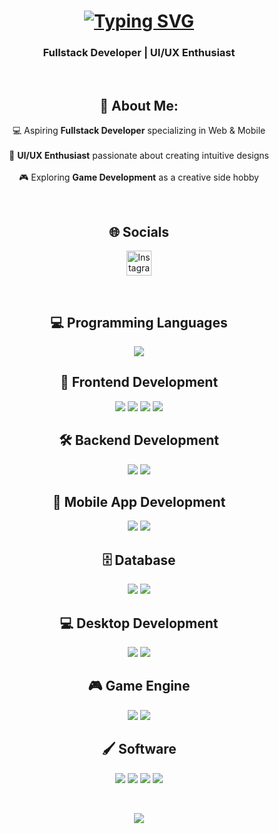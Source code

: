 <h1 style="text-align: center;">
  <a href="https://git.io/typing-svg">
    <img src="https://readme-typing-svg.demolab.com?font=Fira+Code&size=40&pause=100&width=435&lines=Hi+%F0%9F%91%8B;I'm+Fachri+Azka" alt="Typing SVG" />
  </a>
</h1>


<h3 align="center">Fullstack Developer | UI/UX Enthusiast</h3>

<br>

<h2 align="center">💫 About Me:</h2>
<p align="center">
💻 Aspiring <b>Fullstack Developer</b> specializing in Web & Mobile <br><br>
🎨 <b>UI/UX Enthusiast</b> passionate about creating intuitive designs <br><br>
🎮 Exploring <b>Game Development</b> as a creative side hobby
</p>

<br>

<h2 align="center">🌐 Socials</h2>
<p align="center">
<a href="https://instagram.com/fachri_azka32" target="blank">
<img src="https://raw.githubusercontent.com/rahuldkjain/github-profile-readme-generator/master/src/images/icons/Social/instagram.svg" alt="Instagram" height="40" width="40" />
</a>
</p>

<br>

<h2 align="center">💻 Programming Languages</h2>
<p align="center">
  <a href="https://skillicons.dev">
    <img src="https://skillicons.dev/icons?i=dart,cs,php,java,py,ts" />
  </a>
</p>




<h2 align="center">🎨 Frontend Development</h2>
<p align="center">
<img src="https://img.shields.io/badge/css3-%231572B6.svg?style=for-the-badge&logo=css3&logoColor=white" /> 
<img src="https://img.shields.io/badge/html5-%23E34F26.svg?style=for-the-badge&logo=html5&logoColor=white" />
<img src="https://img.shields.io/badge/tailwindcss-%2338B2AC.svg?style=for-the-badge&logo=tailwind-css&logoColor=white" /> 
<img src="https://img.shields.io/badge/react-%2320232a.svg?style=for-the-badge&logo=react&logoColor=%2361DAFB" /> 
</p>

<h2 align="center">🛠 Backend Development</h2>
<p align="center">
<img src="https://img.shields.io/badge/node.js-6DA55F?style=for-the-badge&logo=node.js&logoColor=white" /> 
<img src="https://img.shields.io/badge/php-%23777BB4.svg?style=for-the-badge&logo=php&logoColor=white" /> 
</p>

<h2 align="center">📱 Mobile App Development</h2>
<p align="center">
<img src="https://img.shields.io/badge/Flutter-%2302569B.svg?style=for-the-badge&logo=Flutter&logoColor=white" /> 
<img src="https://img.shields.io/badge/dart-%230175C2.svg?style=for-the-badge&logo=dart&logoColor=white" /> 
</p>

<h2 align="center">🗄 Database</h2>
<p align="center">
<img src="https://img.shields.io/badge/Microsoft%20SQL%20Server-CC2927?style=for-the-badge&logo=microsoft%20sql%20server&logoColor=white" /> 
<img src="https://img.shields.io/badge/mysql-4479A1.svg?style=for-the-badge&logo=mysql&logoColor=white" /> 
</p>

<h2 align="center">💻 Desktop Development</h2>
<p align="center">
<img src="https://img.shields.io/badge/javafx-%23FF0000.svg?style=for-the-badge&logo=javafx&logoColor=white" /> 
<img src="https://img.shields.io/badge/c%23-%23239120.svg?style=for-the-badge&logo=csharp&logoColor=white" /> 
</p>

<h2 align="center">🎮 Game Engine</h2>
<p align="center">
<img src="https://img.shields.io/badge/unity-%23000000.svg?style=for-the-badge&logo=unity&logoColor=white" /> 
<img src="https://img.shields.io/badge/GODOT-%23FFFFFF.svg?style=for-the-badge&logo=godot-engine" /> 
</p>

<h2 align="center">🖌 Software</h2>
<p align="center">
<img src="https://img.shields.io/badge/figma-%23F24E1E.svg?style=for-the-badge&logo=figma&logoColor=white" /> 
<img src="https://img.shields.io/badge/Aseprite-FFFFFF?style=for-the-badge&logo=Aseprite&logoColor=#7D929E" /> 
<img src="https://img.shields.io/badge/blender-%23F5792A.svg?style=for-the-badge&logo=blender&logoColor=white" /> 
<img src="https://img.shields.io/badge/canva-%2300C4CC.svg?style=for-the-badge&logo=Canva&logoColor=white" /> 
</p>

<br>

<p align="center">
<img src="https://github-readme-stats.vercel.app/api/top-langs/?username=fachriazka07&theme=tokyonight&hide_border=false&include_all_commits=false&count_private=false&layout=compact" />
</p>
